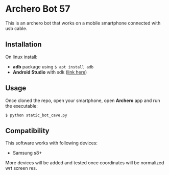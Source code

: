 # Archero Bot 57
This is an archero bot that works on a mobile smartphone connected with usb cable.

## Installation
On linux install:
- __adb__ package using `$ apt install adb`
- __Android Studio__ with sdk ([link here](https://developer.android.com/studio))

## Usage
Once cloned the repo, open your smartphone, open __Archero__ app and run the executable:

```console
$ python static_bot_cave.py
```

## Compatibility
This software works with following devices:
- Samsung s8+

More devices will be added and tested once coordinates will be normalized wrt screen res.